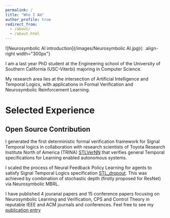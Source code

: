 ```yaml
---
permalink: /
title: "Who I Am"
author_profile: true
redirect_from: 
  - /about/
  - /about.html
---
```


![Neurosymbolic AI introduction](/images/Neurosymbolic AI.jpg){: .align-right width="300px"}

I am a last year PhD student at the Engineering school of the University of Southern California (USC-Viterbi) majoring in Computer Science.

My research area lies at the intersection of Artificial Intelligence and Temporal Logics, with applications in Formal Verification and Neurosymbolic Reinforcement Learning.

# Selected Experience

## Open Source Contribution
I generated the first deterministic formal verification framework for Signal Temporal logics in collaboration with research scientists of Toyota Research Institute North of America (TRINA) [STLVerNN](https://github.com/Navidhashemicodes/STL_dropout) that verifies general Temporal specifications for Learning enabled autonomous systems.

I scaled the process of Neural Feedback Policy Learning for agents to satisfy Signal Temporal Logics specification [STL_dropout](https://github.com/Navidhashemicodes/STL_dropout). This was achieved by combination of stochastic depth (firstly proposed for ResNet) via Neurosymbolic MBRL.

I have published 4 jouranal papers and 15 conference papers focusing on Neurosymbolic Learning and Verification, CPS and Control Theory in reputable IEEE and ACM journals and conferences. Feel free to see my [publication entry](https://navidhashemicodes.github.io/publications/)   
